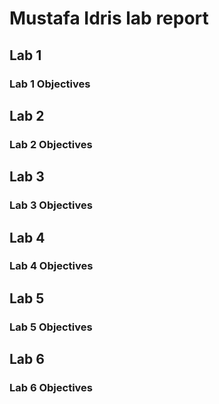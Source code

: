# Mustafa Idris lab report

## Lab 1

### Lab 1 Objectives
[](#set-up-quartis)
[](#7-seg-led-display)
[](#program-the-fpga)
[](#perform-hex-bcd-decoding)
[](#test-decoder-design)

## Lab 2

### Lab 2 Objectives
[](#design-nios-ii-system)
[](#program-fpga-with-design)
[](#displaying-a-message-on-terminal)
[](#exploring-capabilities-of-design)


## Lab 3

### Lab 3 Objectives
[](#interface-with-accelerometer)
[](#understand-design-process)
[](#read-acceleration-value)
[](#design-lowpass-FIR-filter)
[](#investigate-precision's-impact)


## Lab 4

### Lab 4 Objectives
[](#UART-communication)
[](#extend-lab3-system)
[](#update-coefficients)
[](#plot-accelerometer-data)

## Lab 5

### Lab 5 Objectives
[](#setup-ec2-instance)
[](#communicate-using-ssh)
[](#TCP-client-and-server)

## Lab 6

### Lab 6 Objectives
[](#create-dynamo-database)
[](#load-sample-data)
[](#using-dynamo-commands)




